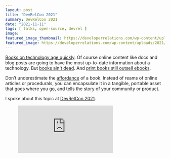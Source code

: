 ```yaml
---
layout: post
title: "DevRelCon 2021"
summary: DevRelCon 2021
date: "2021-11-11"
tags: [ talks, open-source, devrel ]
image: 
featured_image_thumbnail: https://developerrelations.com/wp-content/uploads/2021/05/DevRelCon2021@2x.jpg
featured_image: https://developerrelations.com/wp-content/uploads/2021/05/DevRelCon2021@2x.jpg
---
```


[Books on technology age quickly](https://techpatio.com/2021/guest-posts/how-to-keep-your-technology-book-current). Of course online content like docs and blog posts are going to have the most up-to-date information about a technology. But [books ain't dead](https://perceptions.substack.com/p/why-havent-physical-books-died-yet). And [print books still outsell ebooks](https://www.cnbc.com/2019/09/19/physical-books-still-outsell-e-books-and-heres-why.html). 

Don’t underestimate the [affordance](https://www.interaction-design.org/literature/book/the-glossary-of-human-computer-interaction/affordances) of a book. Instead of reams of online articles or procedurals, you can encapsulate it in a tangible, portable asset that goes where you go, and tells the story of your community or product.

I spoke about this topic at [DevRelCon 2021](https://2021.devrel.net/).

<!-- blank line -->
<figure class="video_container">
  <iframe src="https://www.youtube.com/embed/F1LpTXBgego" frameborder="0" allowfullscreen="true"> </iframe>
</figure>
<!-- blank line -->